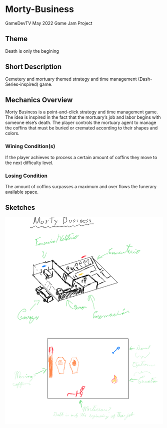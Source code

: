 # Morty-Business
 GameDevTV May 2022 Game Jam Project

## Theme
Death is only the begining

## Short Description
Cemetery and mortuary themed strategy and time management (Dash-Series-inspired) game.

## Mechanics Overview
Morty Business is a point-and-click strategy and time management game. The idea is inspired in the fact that the mortuary’s job and labor begins with someone else’s death. The player controls the mortuary agent to manage the coffins that must be buried or cremated according to their shapes and colors.

### Wining Condition(s)
If the player achieves to process a certain amount of coffins they move to the next difficulty level.

### Losing Condition
The amount of coffins surpasses a maximum and over flows the funerary available space.

## Sketches
![Rough sktches for the gameplay](/Morty%20Business%20-%20Sketches.png)